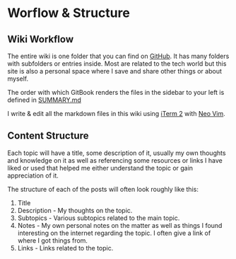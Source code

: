 # Worflow & Structure

## Wiki Workflow

The entire wiki is one folder that you can find on [GitHub](https://github.com/woodrowpearson/gitbook-public). It has many folders with subfolders or entries inside. Most are related to the tech world but this site is also a personal space where I save and share other things or about myself.

The order with which GitBook renders the files in the sidebar to your left is defined in [SUMMARY.md](https://github.com/woodrowpearson/gitbook-public/blob/master/SUMMARY.md)

I write & edit all the markdown files in this wiki using [iTerm 2](https://github.com/woodrowpearson/gitbook-public/tree/d77412653779627730c1ac82bc18f41e47efbcd8/macos/macos-apps/iterm/README.md) with [Neo Vim](https://github.com/neovim/neovim).

## Content Structure

Each topic will have a title, some description of it, usually my own thoughts and knowledge on it as well as referencing some resources or links I have liked or used that helped me either understand the topic or gain appreciation of it.

The structure of each of the posts will often look roughly like this:

1. Title
2. Description - My thoughts on the topic.
3. Subtopics - Various subtopics related to the main topic.
4. Notes - My own personal notes on the matter as well as things I found interesting on the internet regarding the topic. I often give a link of where I got things from.
5. Links - Links related to the topic.

